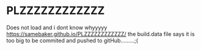# PLZZZZZZZZZZZZ
 Does not load and i dont know whyyyyy
 https://samebaker.github.io/PLZZZZZZZZZZZZ/
 the build.data file says it is too big to be commited and pushed to gitHub.........;(
